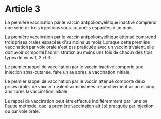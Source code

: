 # Article 3

La première vaccination par le vaccin antipoliomyélitique inactivé comprend une série de trois injections sous-cutanées espacées d'un mois.

La première vaccination par le vaccin antipoliomyélitique atténué comprend trois prises orales espacées d'au moins un mois. Lorsque cette première vaccination par voie orale n'est pas pratiquée avec un vaccin trivalent, elle doit avoir comporté l'administration au moins une fois de chacun des trois types de virus 1, 2 et 3.

Le premier rappel de vaccination par le vaccin inactivé comporte une injection sous-cutanée, faite un an après la vaccination initiale.

Le premier rappel de vaccination par le vaccin atténué comporte deux prises orales de vaccin trivalent administrées respectivement un an et cinq ans après la vaccination initiale.

Le rappel de vaccination peut être effectué indifféremment par l'une ou l'autre méthode, que la première vaccination ait été pratiquée par injection ou par voie orale.
